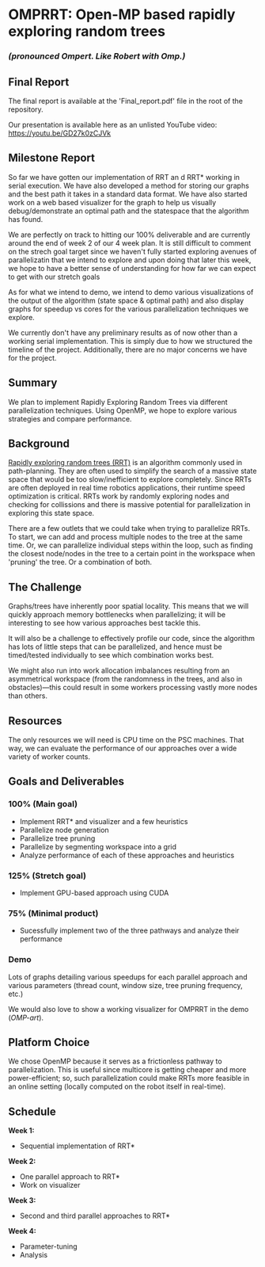 # OMPRRT: Open-MP based rapidly exploring random trees 
### *(pronounced Ompert. Like Robert with Omp.)*

## Final Report

The final report is available at the 'Final_report.pdf' file in the root of the repository. 

Our presentation is available here as an unlisted YouTube video: https://youtu.be/GD27k0zCJVk


## Milestone Report

So far we have gotten our implementation of RRT an d RRT* working in serial execution. We have also developed a method for storing our graphs and the best path it takes in a standard data format. We have also started work on a web based visualizer for the graph to help us visually debug/demonstrate an optimal path and the statespace that the algorithm has found. 

We are perfectly on track to hitting our 100% deliverable and are currently around the end of week 2 of our 4 week plan. It is still difficult to comment on the strech goal target since we haven't fully started exploring avenues of parallelizatin that we intend to explore and upon doing that later this week, we hope to have a better sense of understanding for how far we can expect to get with our stretch goals

As for what we intend to demo, we intend to demo various visualizations of the output of the algorithm (state space & optimal path) and also display graphs for speedup vs cores for the various parallelization techniques we explore. 

We currently don't have any preliminary results as of now other than a working serial implementation. This is simply due to how we structured the timeline of the project. Additionally, there are no major concerns we have for the project.


## Summary
We plan to implement Rapidly Exploring Random Trees via different parallelization techniques. Using OpenMP, we hope to explore various strategies and compare performance.

## Background
[Rapidly exploring random trees (RRT)](https://en.wikipedia.org/wiki/Rapidly-exploring_random_tree) is an algorithm commonly used in path-planning. They are often used to simplify the search of a massive state space that would be too slow/inefficient to explore completely. Since RRTs are often deployed in real time robotics applications, their runtime speed optimization is critical. RRTs work by randomly exploring nodes and checking for collissions and there is massive potential for parallelization in exploring this state space. 

There are a few outlets that we could take when trying to parallelize RRTs. To start, we can add and process multiple nodes to the tree at the same time. Or, we can parallelize individual steps within the loop, such as finding the closest node/nodes in the tree to a certain point in the workspace when 'pruning' the tree. Or a combination of both.

## The Challenge
Graphs/trees have inherently poor spatial locality. This means that we will quickly approach memory bottlenecks when parallelizing; it will be interesting to see how various approaches best tackle this.

It will also be a challenge to effectively profile our code, since the algorithm has lots of little steps that can be parallelized, and hence must be timed/tested individually to see which combination works best.

We might also run into work allocation imbalances resulting from an asymmetrical workspace (from the randomness in the trees, and also in obstacles)—this could result in some workers processing vastly more nodes than others.

## Resources
The only resources we will need is CPU time on the PSC machines. That way, we can evaluate the performance of our approaches over a wide variety of worker counts.

## Goals and Deliverables

### 100% (Main goal)
- Implement RRT* and visualizer and a few heuristics
- Parallelize node generation
- Parallelize tree pruning
- Parallelize by segmenting workspace into a grid
- Analyze performance of each of these approaches and heuristics 
### 125% (Stretch goal)
- Implement GPU-based approach using CUDA

### 75% (Minimal product)
- Sucessfully implement two of the three pathways and analyze their performance

### Demo 
Lots of graphs detailing various speedups for each parallel approach and various parameters (thread count, window size, tree pruning frequency, etc.)

We would also love to show a working visualizer for OMPRRT in the demo (*OMP-art*).

## Platform Choice
We chose OpenMP because it serves as a frictionless pathway to parallelization. This is useful since multicore is getting cheaper and more power-efficient; so, such parallelization could make RRTs more feasible in an online setting (locally computed on the robot itself in real-time).

## Schedule
**Week 1:** 
- Sequential implementation of RRT*

**Week 2:** 
- One parallel approach to RRT*
- Work on visualizer

**Week 3:** 
- Second and third parallel approaches to RRT*

**Week 4:**
- Parameter-tuning
- Analysis
